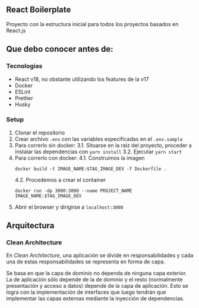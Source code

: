 ## React Boilerplate

Proyecto con la estructura inicial para todos los proyectos basados en React.js

## Que debo conocer antes de:

### Tecnologias

- React v18, no obstante utilizando los features de la v17
- Docker
- ESLint
- Prettier
- Husky

### Setup

1. Clonar el repositorio
2. Crear archivo `.env` con las variables especificadas en el `.env.sample` 
3. Para correrlo sin docker:
   3.1. Situarse en la raiz del proyecto, proceder a instalar las dependencias con `yarn install`
   3.2. Ejecutar `yarn start`
4. Para correrlo con docker:
    4.1. Construimos la imagen 
    ```
    docker build -t IMAGE_NAME:$TAG_IMAGE_DEV -f Dockerfile .
    ```
    4.2. Procedemos a crear el container 
    ```
    docker run -dp 3000:3000 --name PROJECT_NAME IMAGE_NAME:$TAG_IMAGE_DEV
    ```
5. Abrir el browser y dirigirse a `localhost:3000`


## Arquitectura

### Clean Architecture

En *Clean Architecture*, una aplicación se divide en responsabilidades y cada una de estas responsabilidades se representa en forma de capa.

Se basa en que la capa de dominio no dependa de ninguna capa exterior. 
La de aplicación sólo depende de la de dominio y el resto (normalmente presentación y acceso a datos) depende de la capa de aplicación. 
Esto se logra con la implementación de interfaces que luego tendrán que implementar las capas externas mediante la inyección de dependencias.